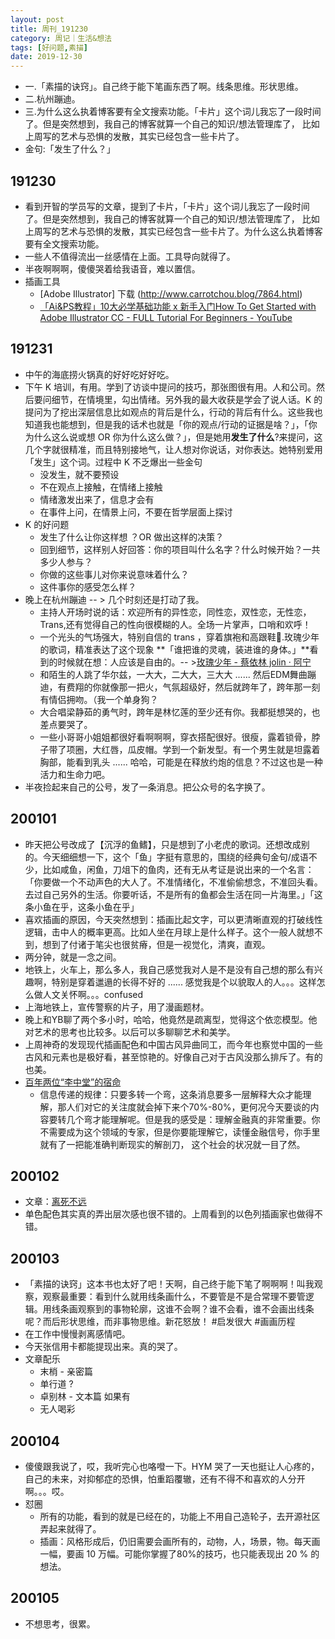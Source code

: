 ```yaml
---
layout: post
title: 周刊_191230
category: 周记｜生活&想法
tags: [好问题,素描]
date: 2019-12-30
---
```


- 一.「素描的诀窍」。自己终于能下笔画东西了啊。线条思维。形状思维。
- 二.杭州蹦迪。
- 三.为什么这么执着博客要有全文搜索功能。「卡片」这个词儿我忘了一段时间了。但是突然想到，我自己的博客就算一个自己的知识/想法管理库了， 比如上周写的艺术与恐惧的发散，其实已经包含一些卡片了。
- 金句:「发生了什么？」

## 191230
  - 看到开智的学员写的文章，提到了卡片，「卡片」这个词儿我忘了一段时间了。但是突然想到，我自己的博客就算一个自己的知识/想法管理库了， 比如上周写的艺术与恐惧的发散，其实已经包含一些卡片了。为什么这么执着博客要有全文搜索功能。
  - 一些人不值得流出一丝感情在上面。工具导向就得了。
  - 半夜啊啊啊，傻傻哭着给我语音，难以置信。
  - 插画工具
    - [Adobe Illustrator] 下载 (http://www.carrotchou.blog/7864.html)
    - [「Ai&PS教程」10大必学基础功能 x 新手入门How To Get Started with Adobe Illustrator CC - FULL Tutorial For Beginners - YouTube](https://www.youtube.com/watch?v=iEkH-nKAksY)
    
## 191231
  - 中午的海底捞火锅真的好好吃好好吃。
  - 下午 K 培训，有用。学到了访谈中提问的技巧，那张图很有用。人和公司。然后要问细节，在情境里，勾出情绪。另外我的最大收获是学会了说人话。K 的提问为了挖出深层信息比如观点的背后是什么，行动的背后有什么。这些我也知道我也能想到，但是我的话术也就是「你的观点/行动的证据是啥？」，「你为什么这么说或想 OR 你为什么这么做？」，但是她用**发生了什么**?来提问，这几个字就很精准，而且特别接地气，让人想对你说话，对你表达。她特别爱用「发生」这个词。过程中 K 不乏爆出一些金句
    - 没发生，就不要预设
    - 不在观点上接触，在情绪上接触
    - 情绪激发出来了，信息才会有
    - 在事件上问，在情景上问，不要在哲学层面上探讨
  - K 的好问题
    - 发生了什么让你这样想 ？OR 做出这样的决策？
    - 回到细节，这样别人好回答：你的项目叫什么名字？什么时候开始？一共多少人参与？
    - 你做的这些事儿对你来说意味着什么？
    - 这件事你的感受怎么样？
  - 晚上在杭州蹦迪 -- >  几个时刻还是打动了我。
    - 主持人开场时说的话：欢迎所有的异性恋，同性恋，双性恋，无性恋，Trans,还有觉得自己的性向很模糊的人。全场一片掌声，口哨和欢呼！
    - 一个光头的气场强大，特别自信的 trans ，穿着旗袍和高跟鞋👠.玫瑰少年的歌词，精准表达了这个现象 **「谁把谁的灵魂，装进谁的身体。」**看到的时候就在想：人应该是自由的。-- >[玫瑰少年 - 蔡依林 jolin · 阿宁](http://www.huyuning.com/%E4%B8%8D%E5%90%AC%E5%B0%B1%E7%99%BD%E6%B4%BB%E4%BA%86%20%7C%20%E6%AD%8C%E4%B8%8E%E8%AF%8D/2019/06/30/lyrics02/)
    - 和陌生的人跳了华尔兹，一大大，二大大，三大大 ...... 然后EDM舞曲蹦迪，有费翔的你就像那一把火，气氛超级好，然后就跨年了，跨年那一刻有情侣拥吻。（我一个单身狗？
    - 大合唱梁静茹的勇气时，跨年是林忆莲的至少还有你。我都挺想哭的，也差点要哭了。
    - 一些小哥哥小姐姐都很好看啊啊啊，穿衣搭配很好。很瘦，露着锁骨，脖子带了项圈，大红唇，瓜皮帽。学到一个新发型。有一个男生就是坦露着胸部，能看到乳头 ...... 哈哈，可能是在释放约炮的信息？不过这也是一种活力和生命力吧。
  - 半夜捡起来自己的公号，发了一条消息。把公众号的名字换了。
  
##  200101
  - 昨天把公号改成了【沉浮的鱼鳍】，只是想到了小老虎的歌词。还想改成别的。今天细细想一下，这个「鱼」字挺有意思的，围绕的经典句金句/成语不少，比如咸鱼，闲鱼，刀俎下的鱼肉，还有无从考证是说出来的一个名言：「你要做一个不动声色的大人了。不准情绪化，不准偷偷想念，不准回头看。去过自己另外的生活。你要听话，不是所有的鱼都会生活在同一片海里。」「这条小鱼在乎，这条小鱼在乎」
  - 喜欢插画的原因，今天突然想到：插画比起文字，可以更清晰直观的打破线性逻辑，击中人的概率更高。比如人坐在月球上是什么样子。这个一般人就想不到，想到了付诸于笔尖也很贫瘠，但是一视觉化，清爽，直观。
  - 两分钟，就是一念之间。
  - 地铁上，火车上，那么多人，我自己感觉我对人是不是没有自己想的那么有兴趣啊，特别是穿着邋遢的长得不好的 ...... 感觉我是个以貌取人的人。。。这样怎么做人文关怀啊。。。confused
  - 上海地铁上，宣传警察的片子，用了漫画题材。
  - 晚上和YB聊了两个多小时，哈哈，他竟然是疏离型，觉得这个依恋模型。他对艺术的思考也比较多。以后可以多聊聊艺术和美学。
  - 上周神奇的发现现代插画配色和中国古风异曲同工，而今年也察觉中国的一些古风和元素也是极好看，甚至惊艳的。好像自己对于古风没那么排斥了。有的也美。
  - [百年两位“李中堂”的宿命](https://www.wenzhao.ca/2019/12/30/%e6%92%91%e4%b8%8d%e4%bd%8f%e4%ba%86%ef%bc%81%e6%9d%8e%e5%85%8b%e5%bc%ba%e7%bb%88%e4%ba%8e%e4%bd%bf%e5%87%ba%e9%99%8d%e6%81%af%e6%9d%80%e6%89%8b%e9%94%8f%ef%bc%81%e7%99%be%e5%b9%b4/)
    - 信息传递的规律：只要多转一个弯，这条消息要多一层解释大众才能理解，那人们对它的关注度就会掉下来个70%-80%，更何况今天要谈的内容要转几个弯才能理解呢。但是我的感受是：理解金融真的非常重要。你不需要成为这个领域的专家，但是你要能理解它，读懂金融信号，你手里就有了一把能准确判断现实的解剖刀， 这个社会的状况就一目了然。
    
## 200102
  - 文章：[离死不远](https://www.douban.com/note/735061631/?dt_platform=com.douban.activity.wechat_friends&dt_dapp=1)
  - 单色配色其实真的弄出层次感也很不错的。上周看到的以色列插画家也做得不错。

##  200103
  - 「素描的诀窍」这本书也太好了吧！天啊，自己终于能下笔了啊啊啊！叫我观察，观察最重要：看到什么就用线条画什么，不要管是不是合常理不要管逻辑。用线条画观察到的事物轮廓，这谁不会啊？谁不会看，谁不会画出线条呢？而后形状思维，而非事物思维。新花怒放！ #启发很大 #画画历程 
  - 在工作中慢慢剥离感情吧。
  - 今天张信用卡都能提现出来。真的哭了。
  - 文章配乐
    - 末梢 - 亲密篇
    - 单行道 ?
    - 卓别林 - 文本篇 如果有
    - 无人喝彩

## 200104

- 傻傻跟我说了，哎，我听完心也咯噔一下。HYM 哭了一天也挺让人心疼的，自己的未来，对抑郁症的恐惧，怕重蹈覆辙，还有不得不和喜欢的人分开啊。。。哎。
- 怼圈
    - 所有的功能，看到的就是已经在的，功能上不用自己造轮子，去开源社区弄起来就得了。
    - 插画：风格形成后，仍旧需要会画所有的，动物，人，场景，物。每天画一幅，要画 10 万幅。可能你掌握了80%的技巧，也只能表现出 20 % 的想法。
    
##  200105
  - 不想思考，很累。

